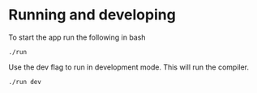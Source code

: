
# Running and developing

To start the app run the following in bash
```
./run
```

Use the dev flag to run in development mode.  This will run the compiler.
```
./run dev
```

